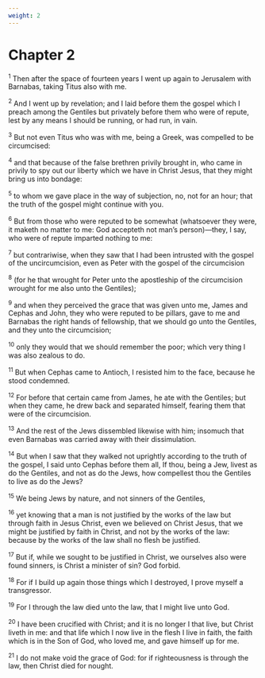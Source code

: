 ```yaml
---
weight: 2
---
```


# Chapter 2

<sup>1</sup> Then after the space of fourteen years I went up again to Jerusalem with Barnabas, taking Titus also with me. 

<sup>2</sup> And I went up by revelation; and I laid before them the gospel which I preach among the Gentiles but privately before them who were of repute, lest by any means I should be running, or had run, in vain. 

<sup>3</sup> But not even Titus who was with me, being a Greek, was compelled to be circumcised: 

<sup>4</sup> and that because of the false brethren privily brought in, who came in privily to spy out our liberty which we have in Christ Jesus, that they might bring us into bondage: 

<sup>5</sup> to whom we gave place in the way of subjection, no, not for an hour; that the truth of the gospel might continue with you. 

<sup>6</sup> But from those who were reputed to be somewhat (whatsoever they were, it maketh no matter to me: God accepteth not man’s person)—they, I say, who were of repute imparted nothing to me: 

<sup>7</sup> but contrariwise, when they saw that I had been intrusted with the gospel of the uncircumcision, even as Peter with the gospel of the circumcision 

<sup>8</sup> (for he that wrought for Peter unto the apostleship of the circumcision wrought for me also unto the Gentiles); 

<sup>9</sup> and when they perceived the grace that was given unto me, James and Cephas and John, they who were reputed to be pillars, gave to me and Barnabas the right hands of fellowship, that we should go unto the Gentiles, and they unto the circumcision; 

<sup>10</sup> only they would that we should remember the poor; which very thing I was also zealous to do. 

<sup>11</sup> But when Cephas came to Antioch, I resisted him to the face, because he stood condemned. 

<sup>12</sup> For before that certain came from James, he ate with the Gentiles; but when they came, he drew back and separated himself, fearing them that were of the circumcision. 

<sup>13</sup> And the rest of the Jews dissembled likewise with him; insomuch that even Barnabas was carried away with their dissimulation. 

<sup>14</sup> But when I saw that they walked not uprightly according to the truth of the gospel, I said unto Cephas before them all, If thou, being a Jew, livest as do the Gentiles, and not as do the Jews, how compellest thou the Gentiles to live as do the Jews? 

<sup>15</sup> We being Jews by nature, and not sinners of the Gentiles, 

<sup>16</sup> yet knowing that a man is not justified by the works of the law but through faith in Jesus Christ, even we believed on Christ Jesus, that we might be justified by faith in Christ, and not by the works of the law: because by the works of the law shall no flesh be justified. 

<sup>17</sup> But if, while we sought to be justified in Christ, we ourselves also were found sinners, is Christ a minister of sin? God forbid. 

<sup>18</sup> For if I build up again those things which I destroyed, I prove myself a transgressor. 

<sup>19</sup> For I through the law died unto the law, that I might live unto God. 

<sup>20</sup> I have been crucified with Christ; and it is no longer I that live, but Christ liveth in me: and that life which I now live in the flesh I live in faith, the faith which is in the Son of God, who loved me, and gave himself up for me. 

<sup>21</sup> I do not make void the grace of God: for if righteousness is through the law, then Christ died for nought. 


